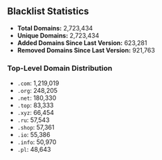 ## Blacklist Statistics

- **Total Domains:** 2,723,434
- **Unique Domains:** 2,723,434
- **Added Domains Since Last Version:** 623,281
- **Removed Domains Since Last Version:** 921,763

### Top-Level Domain Distribution

-  `.com`: 1,219,019
-  `.org`: 248,205
-  `.net`: 180,330
-  `.top`: 83,333
-  `.xyz`: 66,454
-  `.ru`: 57,543
-  `.shop`: 57,361
-  `.io`: 55,386
-  `.info`: 50,970
-  `.pl`: 48,643
